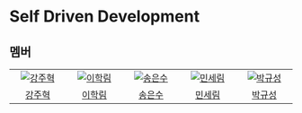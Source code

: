 # Self Driven Development

## 멤버

<table>
  <tr>
    <td align="center" width="150px">
      <a href="https://github.com/kangju2000" target="_blank">
        <img src="https://avatars.githubusercontent.com/u/23312485?v=4" alt="강주혁" />
      </a>
    </td>
    <td align="center" width="150px">
      <a href="https://github.com/hfjxjjd123" target="_blank">
        <img src="https://avatars.githubusercontent.com/u/63008138?v=4" alt="이학림" />
      </a>
    </td>
    <td align="center" width="150px">
      <a href="https://github.com/songess" target="_blank">
        <img src="https://avatars.githubusercontent.com/u/49236793?v=4" alt="송은수" />
      </a>
    </td>
    <td align="center" width="150px">
      <a href="https://github.com/anonymousRecords" target="_blank">
        <img src="https://avatars.githubusercontent.com/u/97885933?v=4" alt="민세림" />
      </a>
    </td>
    <td align="center" width="150px">
      <a href="https://github.com/guesung" target="_blank">
        <img src="https://avatars.githubusercontent.com/u/62178788?v=4" alt="박규성" />
  </tr>
  <tr>
   <td align="center">
      <a href="https://github.com/kangju2000" target="_blank">
        강주혁
      </a>
    </td>
    <td align="center">
      <a href="https://github.com/hfjxjjd123" target="_blank">
        이학림
      </a>
    </td>
    <td align="center">
      <a href="https://github.com/songess" target="_blank">
        송은수
      </a>
    </td>
    <td align="center">
      <a href="https://github.com/anonymousRecords" target="_blank">
        민세림
      </a>
    </td>
    <td align="center">
      <a href="https://github.com/guesung" target="_blank">
        박규성
      </a>
    </td>
  </tr>
<table>
